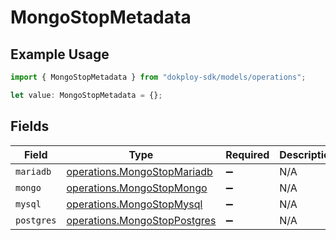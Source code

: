 # MongoStopMetadata

## Example Usage

```typescript
import { MongoStopMetadata } from "dokploy-sdk/models/operations";

let value: MongoStopMetadata = {};
```

## Fields

| Field                                                                        | Type                                                                         | Required                                                                     | Description                                                                  |
| ---------------------------------------------------------------------------- | ---------------------------------------------------------------------------- | ---------------------------------------------------------------------------- | ---------------------------------------------------------------------------- |
| `mariadb`                                                                    | [operations.MongoStopMariadb](../../models/operations/mongostopmariadb.md)   | :heavy_minus_sign:                                                           | N/A                                                                          |
| `mongo`                                                                      | [operations.MongoStopMongo](../../models/operations/mongostopmongo.md)       | :heavy_minus_sign:                                                           | N/A                                                                          |
| `mysql`                                                                      | [operations.MongoStopMysql](../../models/operations/mongostopmysql.md)       | :heavy_minus_sign:                                                           | N/A                                                                          |
| `postgres`                                                                   | [operations.MongoStopPostgres](../../models/operations/mongostoppostgres.md) | :heavy_minus_sign:                                                           | N/A                                                                          |